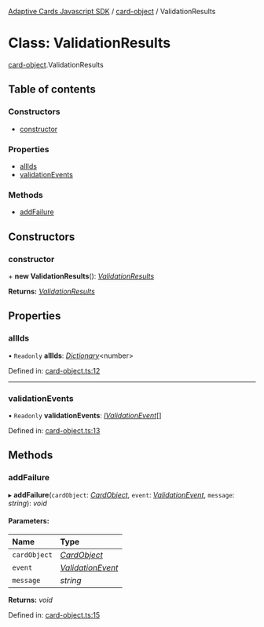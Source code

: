 [Adaptive Cards Javascript SDK](../README.md) / [card-object](../modules/card_object.md) / ValidationResults

# Class: ValidationResults

[card-object](../modules/card_object.md).ValidationResults

## Table of contents

### Constructors

- [constructor](card_object.validationresults.md#constructor)

### Properties

- [allIds](card_object.validationresults.md#allids)
- [validationEvents](card_object.validationresults.md#validationevents)

### Methods

- [addFailure](card_object.validationresults.md#addfailure)

## Constructors

### constructor

\+ **new ValidationResults**(): [*ValidationResults*](card_object.validationresults.md)

**Returns:** [*ValidationResults*](card_object.validationresults.md)

## Properties

### allIds

• `Readonly` **allIds**: [*Dictionary*](../modules/shared.md#dictionary)<number\>

Defined in: [card-object.ts:12](https://github.com/microsoft/AdaptiveCards/blob/0938a1f10/source/nodejs/adaptivecards/src/card-object.ts#L12)

___

### validationEvents

• `Readonly` **validationEvents**: [*IValidationEvent*](../interfaces/serialization.ivalidationevent.md)[]

Defined in: [card-object.ts:13](https://github.com/microsoft/AdaptiveCards/blob/0938a1f10/source/nodejs/adaptivecards/src/card-object.ts#L13)

## Methods

### addFailure

▸ **addFailure**(`cardObject`: [*CardObject*](card_object.cardobject.md), `event`: [*ValidationEvent*](../enums/enums.validationevent.md), `message`: *string*): *void*

#### Parameters:

Name | Type |
:------ | :------ |
`cardObject` | [*CardObject*](card_object.cardobject.md) |
`event` | [*ValidationEvent*](../enums/enums.validationevent.md) |
`message` | *string* |

**Returns:** *void*

Defined in: [card-object.ts:15](https://github.com/microsoft/AdaptiveCards/blob/0938a1f10/source/nodejs/adaptivecards/src/card-object.ts#L15)

